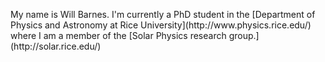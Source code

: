 <p class="lead">
My name is Will Barnes. I'm currently a PhD student in the [Department of Physics and Astronomy at Rice University](http://www.physics.rice.edu/) where I am a member of the [Solar Physics research group.](http://solar.rice.edu/)
</p>